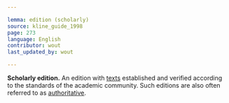 ```yaml
---

lemma: edition (scholarly)
source: kline_guide_1998
page: 273
language: English
contributor: wout
last_updated_by: wout

---
```


**Scholarly edition.** An edition with [texts](text.html) established and verified according to the standards of the academic community. Such editions are also often referred to as [authoritative](authoritative.html).
